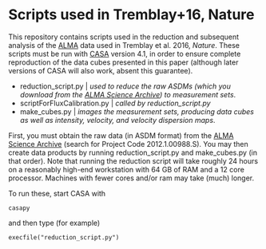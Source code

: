 # Scripts used in Tremblay+16, Nature

This repository contains scripts used in the reduction and subsequent analysis of the [ALMA] data used in Tremblay et al. 2016, *Nature*. These scripts must be run with [CASA] version 4.1, in order to ensure complete reproduction of the data cubes presented in this paper (although later versions of CASA will also work, absent this guarantee). 


  - reduction_script.py | *used to reduce the raw ASDMs (which you download from the [ALMA Science Archive]) to measurement sets*. 
  - scriptForFluxCalibration.py | *called by reduction_script.py*
  - make_cubes.py | *images the measurement sets, producing data cubes as well as intensity, velocity, and velocity dispersion maps*. 
  

First, you must obtain the raw data (in ASDM format) from the [ALMA Science Archive] (search for Project Code 2012.1.00988.S). You may then create data products by running reduction_script.py and make_cubes.py (in that order). Note that running the reduction script will take roughly 24 hours on a reasonably high-end workstation with 64 GB of RAM and a 12 core processor. Machines with fewer cores and/or ram may take (much) longer. 


To run these, start CASA with 
```
casapy
```
and then type (for example)
```
execfile("reduction_script.py")
```

   [CASA]: <https://casa.nrao.edu/casa_obtaining.shtml>
   [ALMA]: <http://www.almaobservatory.org/>
   [ALMA Science Archive]: <https://almascience.nrao.edu/alma-data/archive>